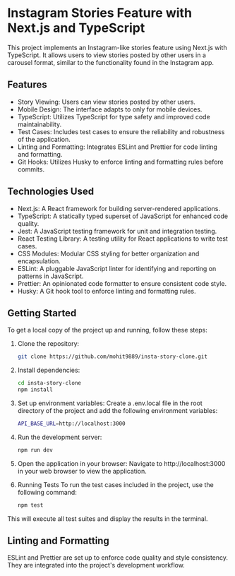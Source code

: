 # Instagram Stories Feature with Next.js and TypeScript

This project implements an Instagram-like stories feature using Next.js with TypeScript. It allows users to view stories posted by other users in a carousel format, similar to the functionality found in the Instagram app.

## Features

- Story Viewing: Users can view stories posted by other users.
- Mobile Design: The interface adapts to only for mobile devices.
- TypeScript: Utilizes TypeScript for type safety and improved code maintainability.
- Test Cases: Includes test cases to ensure the reliability and robustness of the application.
- Linting and Formatting: Integrates ESLint and Prettier for code linting and formatting.
- Git Hooks: Utilizes Husky to enforce linting and formatting rules before commits.

## Technologies Used

- Next.js: A React framework for building server-rendered applications.
- TypeScript: A statically typed superset of JavaScript for enhanced code quality.
- Jest: A JavaScript testing framework for unit and integration testing.
- React Testing Library: A testing utility for React applications to write test cases.
- CSS Modules: Modular CSS styling for better organization and encapsulation.
- ESLint: A pluggable JavaScript linter for identifying and reporting on patterns in JavaScript.
- Prettier: An opinionated code formatter to ensure consistent code style.
- Husky: A Git hook tool to enforce linting and formatting rules.

## Getting Started

To get a local copy of the project up and running, follow these steps:

1. Clone the repository:

   ```bash
   git clone https://github.com/mohit9889/insta-story-clone.git
   ```

2. Install dependencies:

   ```bash
   cd insta-story-clone
   npm install
   ```

3. Set up environment variables:
   Create a .env.local file in the root directory of the project and add the following environment variables:

   ```bash
   API_BASE_URL=http://localhost:3000
   ```

4. Run the development server:

   ```bash
   npm run dev
   ```

5. Open the application in your browser:
   Navigate to http://localhost:3000 in your web browser to view the application.

6. Running Tests
   To run the test cases included in the project, use the following command:

   ```bash
   npm test
   ```

This will execute all test suites and display the results in the terminal.

## Linting and Formatting

ESLint and Prettier are set up to enforce code quality and style consistency. They are integrated into the project's development workflow.
